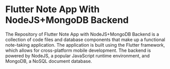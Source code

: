 # Flutter Note App With NodeJS+MongoDB Backend

The Repository of Flutter Note App with NodeJS+MongoDB Backend is a collection of code files and database components that make up a functional note-taking application. The application is built using the Flutter framework, which allows for cross-platform mobile development. The backend is powered by NodeJS, a popular JavaScript runtime environment, and MongoDB, a NoSQL document database.

